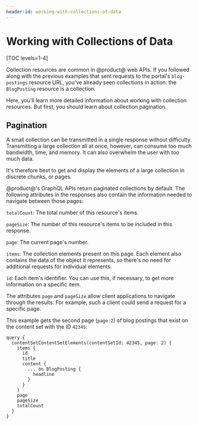 ```yaml
---
header-id: working-with-collections-of-data
---
```


# Working with Collections of Data

[TOC levels=1-4]

Collection resources are common in @product@ web APIs. If you followed along
with the previous examples that sent requests to the portal's `blog-postings`
resource URL, you've already seen collections in action: the `BlogPosting`
resource is a collection. 

Here, you'll learn more detailed information about working with collection
resources. But first, you should learn about collection pagination. 

## Pagination

A small collection can be transmitted in a single response without difficulty.
Transmitting a large collection all at once, however, can consume too much
bandwidth, time, and memory. It can also overwhelm the user with too much data. 

It's therefore best to get and display the elements of a large collection in
discrete chunks, or pages. 

@product@'s GraphQL APIs return paginated collections by default. The following
attributes in the responses also contain the information needed to navigate
between those pages: 

`totalCount`: The total number of this resource's items. 

`pageSize`: The number of this resource's items to be included in this response. 

`page`: The current page's number. 

`items`: The collection elements present on this page. Each element also
contains the data of the object it represents, so there's no need for additional
requests for individual elements. 

`id`: Each item's identifier. You can use this, if necessary, to get more
information on a specific item. 

The attributes `page` and `pageSize` allow client applications to navigate
through the results. For example, such a client could send a request for
a specific page. 

This example gets the second page (`page:2`) of blog postings that exist on the
content set with the ID `42345`: 

```
query {
  contentSetContentSetElements(contentSetId: 42345, page: 2) {
    items {
      id
      title
      content {
        ... on BlogPosting {
          headline
        }
      }
    }
    page
    pageSize
    totalCount
  }
}
```

